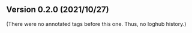 ## Version 0.2.0 (2021/10/27)

(There were no annotated tags before this one. Thus, no loghub history.)

